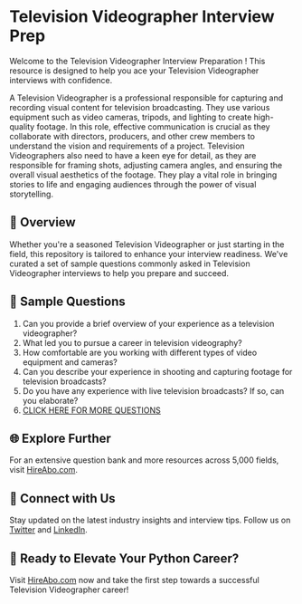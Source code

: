 # Television Videographer Interview Prep

Welcome to the Television Videographer Interview Preparation ! This resource is designed to help you ace your Television Videographer interviews with confidence.

A Television Videographer is a professional responsible for capturing and recording visual content for television broadcasting. They use various equipment such as video cameras, tripods, and lighting to create high-quality footage. In this role, effective communication is crucial as they collaborate with directors, producers, and other crew members to understand the vision and requirements of a project. Television Videographers also need to have a keen eye for detail, as they are responsible for framing shots, adjusting camera angles, and ensuring the overall visual aesthetics of the footage. They play a vital role in bringing stories to life and engaging audiences through the power of visual storytelling.

## 🚀 Overview

Whether you're a seasoned Television Videographer or just starting in the field, this repository is tailored to enhance your interview readiness. We've curated a set of sample questions commonly asked in Television Videographer interviews to help you prepare and succeed.

## 📝 Sample Questions

1. Can you provide a brief overview of your experience as a television videographer?
2. What led you to pursue a career in television videography?
3. How comfortable are you working with different types of video equipment and cameras?
4. Can you describe your experience in shooting and capturing footage for television broadcasts?
5. Do you have any experience with live television broadcasts? If so, can you elaborate?
6. [CLICK HERE FOR MORE QUESTIONS](https://hireabo.com/job/8_2_35/Television%20Videographer)

## 🌐 Explore Further

For an extensive question bank and more resources across 5,000 fields, visit [HireAbo.com](https://www.hireabo.com).

## 📱 Connect with Us

Stay updated on the latest industry insights and interview tips. Follow us on [Twitter](https://twitter.com/hireabo) and [LinkedIn](https://www.linkedin.com/in/hire-abo-3609972a8/).

## 🚀 Ready to Elevate Your Python Career?

Visit [HireAbo.com](https://www.hireabo.com) now and take the first step towards a successful Television Videographer career!
